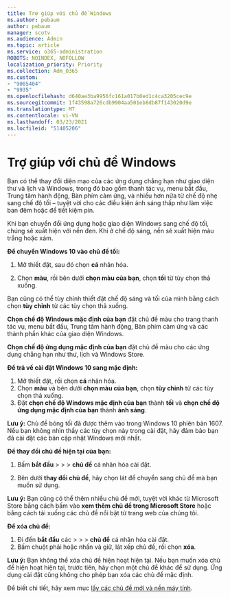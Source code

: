 ```yaml
---
title: Trợ giúp với chủ đề Windows
ms.author: pebaum
author: pebaum
manager: scotv
ms.audience: Admin
ms.topic: article
ms.service: o365-administration
ROBOTS: NOINDEX, NOFOLLOW
localization_priority: Priority
ms.collection: Adm_O365
ms.custom:
- "9005404"
- "9935"
ms.openlocfilehash: d640ae3ba9956fc161a017b0ed1c4ca3205cec9e
ms.sourcegitcommit: 1f43598a726cdb9904aa501eb8db87f143020d9e
ms.translationtype: MT
ms.contentlocale: vi-VN
ms.lasthandoff: 03/23/2021
ms.locfileid: "51405206"
---
```

# <a name="help-with-windows-themes"></a>Trợ giúp với chủ đề Windows

Bạn có thể thay đổi diện mạo của các ứng dụng chẳng hạn như giao diện thư và lịch và Windows, trong đó bao gồm thanh tác vụ, menu bắt đầu, Trung tâm hành động, Bàn phím cảm ứng, và nhiều hơn nữa từ chế độ nhẹ sang chế độ tối – tuyệt vời cho các điều kiện ánh sáng thấp như làm việc ban đêm hoặc để tiết kiệm pin.  

Khi bạn chuyển đổi ứng dụng hoặc giao diện Windows sang chế độ tối, chúng sẽ xuất hiện với nền đen. Khi ở chế độ sáng, nền sẽ xuất hiện màu trắng hoặc xám.
 
**Để chuyển Windows 10 vào chủ đề tối:**

1. Mở thiết đặt, sau đó chọn **cá** nhân hóa.
  
1. Chọn **màu**, rồi bên dưới **chọn màu của bạn**, chọn **tối** từ tùy chọn thả xuống.

Bạn cũng có thể tùy chỉnh thiết đặt chế độ sáng và tối của mình bằng cách chọn **tùy chỉnh** từ các tùy chọn thả xuống.

**Chọn chế độ Windows mặc định của bạn** đặt chủ đề màu cho trang thanh tác vụ, menu bắt đầu, Trung tâm hành động, Bàn phím cảm ứng và các thành phần khác của giao diện Windows.  

**Chọn chế độ ứng dụng mặc định của bạn** đặt chủ đề màu cho các ứng dụng chẳng hạn như thư, lịch và Windows Store.
 
**Để trả về cài đặt Windows 10 sang mặc định:**

1. Mở thiết đặt, rồi chọn **cá** nhân hóa.  
1. Chọn **màu** và bên dưới **chọn màu của bạn**, chọn **tùy chỉnh** từ các tùy chọn thả xuống.  
1. Đặt **chọn chế độ Windows mặc định của bạn** thành **tối** và **chọn chế độ ứng dụng mặc định của bạn** thành **ánh sáng**.

**Lưu ý:** Chủ đề bóng tối đã được thêm vào trong Windows 10 phiên bản 1607. Nếu bạn không nhìn thấy các tùy chọn này trong cài đặt, hãy đảm bảo bạn đã cài đặt các bản cập nhật Windows mới nhất.

**Để thay đổi chủ đề hiện tại của bạn:**

1. Bấm **bắt đầu**  >    >    >  **chủ đề** cá nhân hóa cài đặt.  

1. Bên dưới **thay đổi chủ đề**, hãy chọn lát để chuyển sang chủ đề mà bạn muốn sử dụng. 

**Lưu ý:** Bạn cũng có thể thêm nhiều chủ đề mới, tuyệt vời khác từ Microsoft Store bằng cách bấm vào **xem thêm chủ đề trong Microsoft Store** hoặc bằng cách tải xuống các chủ đề nổi bật từ trang web của chúng tôi.

**Để xóa chủ đề:**

1. Đi đến **bắt đầu** các  >    >    >  **chủ đề** cá nhân hóa cài đặt. 
1. Bấm chuột phải hoặc nhấn và giữ, lát xếp chủ đề, rồi chọn **xóa**. 

**Lưu ý:** Bạn không thể xóa chủ đề hiện hoạt hiện tại. Nếu bạn muốn xóa chủ đề hiện hoạt hiện tại, trước tiên, hãy chọn một chủ đề khác để sử dụng. Ứng dụng cài đặt cũng không cho phép bạn xóa các chủ đề mặc định.

Để biết chi tiết, hãy xem mục [lấy các chủ đề mới và nền máy tính](https://support.microsoft.com/windows/get-new-themes-and-desktop-backgrounds-09e3e0a6-02e3-5ecd-22a1-5d048e3cb0d3).
